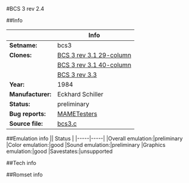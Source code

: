 #BCS 3 rev 2.4

##Info

||Info|
|-----|-----|
|**Setname:**|bcs3
|**Clones:**|[BCS 3 rev 3.1 29-column](bcs3a.md)
||[BCS 3 rev 3.1 40-column](bcs3b.md)
||[BCS 3 rev 3.3](bcs3c.md)
|**Year:**|1984
|**Manufacturer:**|Eckhard Schiller
|**Status:**|preliminary
|**Bug reports:**|[MAMETesters](http://mametesters.org/view_all_set.php?type=1&temporary=y&search=bcs3.c)
|**Source file:**|[bcs3.c](https://github.com/mamedev/mame/blob/master/src/mess/drivers/bcs3.c)

##Emulation info
|| Status |
|-----|-----|
|Overall emulation:|preliminary
|Color emulation:|good
|Sound emulation:|preliminary
|Graphics emulation:|good
|Savestates:|unsupported

##Tech info

##Romset info

<!--- START OF EDITED COMMENT DO NOT TOUCH TEXT ABOVE-->
